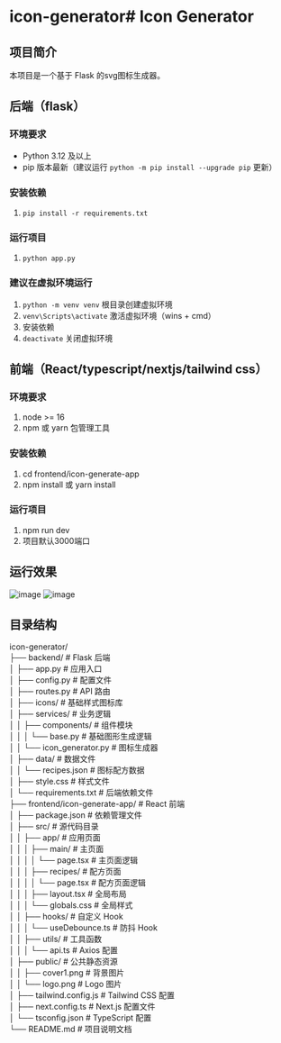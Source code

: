 # icon-generator# Icon Generator

## 项目简介
本项目是一个基于 Flask 的svg图标生成器。

## 后端（flask）
### 环境要求
- Python 3.12 及以上
- pip 版本最新（建议运行 `python -m pip install --upgrade pip` 更新）

### 安装依赖
1. `pip install -r requirements.txt`

### 运行项目
1. `python app.py`


### 建议在虚拟环境运行
1. `python -m venv venv` 根目录创建虚拟环境
2. `venv\Scripts\activate` 激活虚拟环境（wins + cmd）
3. 安装依赖
4. `deactivate` 关闭虚拟环境

## 前端（React/typescript/nextjs/tailwind css）
### 环境要求 
1. node >= 16
2. npm 或 yarn 包管理工具

### 安装依赖
1. cd frontend/icon-generate-app
2. npm install 或 yarn install

### 运行项目
1. npm run dev
2. 项目默认3000端口

## 运行效果
![image](https://pic1.imgdb.cn/item/67fb9fe288c538a9b5cdd8d0.jpg)
![image](https://pic1.imgdb.cn/item/67fba02e88c538a9b5cdda00.jpg)


## 目录结构
icon-generator/ <br/>
├── backend/ # Flask 后端 <br/>
│   ├── app.py # 应用入口 <br/>
│   ├── config.py # 配置文件 <br/>
│   ├── routes.py # API 路由 <br/>
│   ├── icons/ # 基础样式图标库 <br/>
│   ├── services/ # 业务逻辑 <br/>
│   │   ├── components/ # 组件模块 <br/>
│   │   │   └── base.py # 基础图形生成逻辑 <br/>
│   │   └── icon_generator.py # 图标生成器 <br/>
│   ├── data/ # 数据文件 <br/>
│   │   └── recipes.json # 图标配方数据 <br/>
│   ├── style.css # 样式文件 <br/>
│   └── requirements.txt # 后端依赖文件 <br/>
├── frontend/icon-generate-app/ # React 前端 <br/>
│   ├── package.json # 依赖管理文件 <br/>
│   ├── src/ # 源代码目录 <br/>
│   │   ├── app/ # 应用页面 <br/>
│   │   │   ├── main/ # 主页面 <br/>
│   │   │   │   └── page.tsx # 主页面逻辑 <br/>
│   │   │   ├── recipes/ # 配方页面 <br/>
│   │   │   │   └── page.tsx # 配方页面逻辑 <br/>
│   │   │   ├── layout.tsx # 全局布局 <br/>
│   │   │   └── globals.css # 全局样式 <br/>
│   │   ├── hooks/ # 自定义 Hook <br/>
│   │   │   └── useDebounce.ts # 防抖 Hook <br/>
│   │   ├── utils/ # 工具函数 <br/>
│   │   │   └── api.ts # Axios 配置 <br/>
│   ├── public/ # 公共静态资源 <br/>
│   │   ├── cover1.png # 背景图片 <br/>
│   │   └── logo.png # Logo 图片 <br/>
│   ├── tailwind.config.js # Tailwind CSS 配置 <br/>
│   ├── next.config.ts # Next.js 配置文件 <br/>
│   └── tsconfig.json # TypeScript 配置 <br/>
└── README.md # 项目说明文档 <br/>